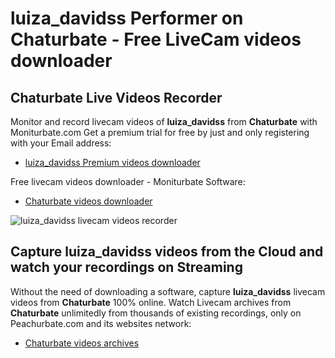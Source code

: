 # luiza_davidss Performer on Chaturbate - Free LiveCam videos downloader

## Chaturbate Live Videos Recorder

Monitor and record livecam videos of **luiza_davidss** from **Chaturbate** with Moniturbate.com
Get a premium trial for free by just and only registering with your Email address:
* [luiza_davidss Premium videos downloader](https://moniturbate.com/request-demo-licence-key.html)

Free livecam videos downloader - Moniturbate Software:
* [Chaturbate videos downloader](https://moniturbate.com/moniturbate-download-software.html)

![luiza_davidss livecam videos recorder](https://peachurnet.com/templates/moniturbate-software.png)


## Capture luiza_davidss videos from the Cloud and watch your recordings on Streaming

Without the need of downloading a software, capture **luiza_davidss** livecam videos from **Chaturbate** 100% online.
Watch Livecam archives from **Chaturbate** unlimitedly from thousands of existing recordings, only on Peachurbate.com and its websites network:
* [Chaturbate videos archives](https://peachurnet.com/)